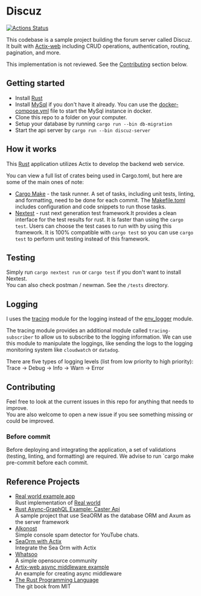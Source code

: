 # Discuz

[![Actions Status](https://github.com/kenyipp/discuz/workflows/CI/badge.svg)](https://github.com/kenyipp/discuz/actions/workflows/ci.yml)

This codebase is a sample project building the forum server called Discuz. It built with [Actix-web](https://actix.rs) including CRUD operations, authentication, routing, pagination, and more.

This implementation is not reviewed. See the [Contributing](#contributing) section below.

## Getting started
 - Install [Rust](https://www.rust-lang.org)
 - Install [MySql](https://www.mysql.com) if you don't have it already. You can use the [docker-compose.yml](./docker-compose.sample.yml) file to start the MySql instance in docker.
 - Clone this repo to a folder on your computer.
 - Setup your database by running `cargo run --bin db-migration`
 - Start the api server by `cargo run --bin discuz-server`

## How it works
This [Rust](https://www.rust-lang.org) application utilizes Actix to develop the backend web service.

You can view a full list of crates being used in Cargo.toml, but here are some of the main ones of note:

 - [Cargo Make](https://github.com/sagiegurari/cargo-make) - the task runner. A set of tasks, including unit tests, linting, and formatting, need to be done for each commit. The [Makefile.toml](./Makefile.toml) includes configuration and code snippets to run those tasks. 
 - [Nextest](https://nexte.st/) - rust next generation test framework.It provides a clean interface for the test results for rust. It is faster than using the `cargo test`. Users can choose the test cases to run with by using this framework. It is 100% compatible with `cargo test` so you can use `cargo test` to perform unit testing instead of this framework.

## Testing
Simply run `cargo nextest run` or `cargo test` if you don't want to install Nextest.  
You can also check postman / newman. See the `/tests` directory.  

## Logging
I uses the [tracing](https://docs.rs/tracing/latest/tracing/index.html) module for the logging instead of the [env_logger](https://docs.rs/env_logger/latest/env_logger/) module. 

The tracing module provides an additional module called `tracing-subscriber` to allow us to subscribe to the logging information. We can use this module to manipulate the loggings, like sending the logs to the logging monitoring system like `cloudwatch` or `datadog`.

There are five types of logging levels (list from low priority to high priority):  
Trace -> Debug -> Info -> Warn -> Error

## Contributing
Feel free to look at the current issues in this repo for anything that needs to improve.  
You are also welcome to open a new issue if you see something missing or could be improved.

### Before commit
Before deploying and integrating the application, a set of validations (testing, linting, and formatting) are required. We advise to run `cargo make pre-commit before each commit. 

## Reference Projects
 - [Real world example app](https://github.com/TatriX/realworld-rust-rocket)  
Rust implementation of [Real world](https://github.com/gothinkster/realworld)
 - [Rust Async-GraphQL Example: Caster Api](https://github.com/bkonkle/rust-example-caster-api)  
A sample project that use SeaORM as the database ORM and Axum as the server framework
 - [Alkonost](https://github.com/Asapin/alkonost)  
Simple console spam detector for YouTube chats.
 - [SeaOrm with Actix](https://github.com/SeaQL/sea-orm/tree/master/examples/actix_example)  
Integrate the Sea Orm with Actix
 - [Whatsoo](https://github.com/Whatsoo/whatsoo)  
A simple opensource community
 - [Artix-web async middleware example](https://github.com/actix/examples/blob/344bcfce/middleware/middleware/src/read_request_body.rs)  
An example for creating async middleware
 - [The Rust Programming Language](https://web.mit.edu/rust-lang_v1.25/arch/amd64_ubuntu1404/share/doc/rust/html/book/first-edition/README.html)  
The git book from MIT
